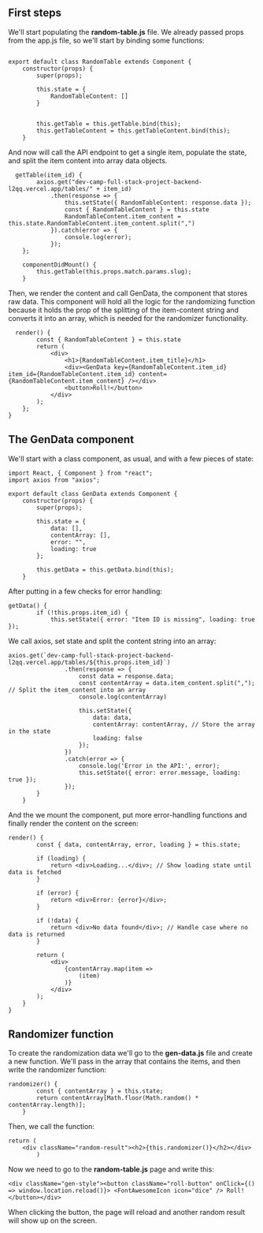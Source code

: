 ## First steps

We'll start populating the **random-table.js** file. We already passed props from the app.js file, so we'll start by binding some functions:

```

export default class RandomTable extends Component {
    constructor(props) {
        super(props);

        this.state = {
            RandomTableContent: []
        }


        this.getTable = this.getTable.bind(this);
        this.getTableContent = this.getTableContent.bind(this);
    }
```

And now will call the API endpoint to get a single item, populate the state, and split the item content into array data objects. 

```
  getTable(item_id) {
        axios.get("dev-camp-full-stack-project-backend-l2qq.vercel.app/tables/" + item_id)
            .then(response => {
                this.setState({ RandomTableContent: response.data });
                const { RandomTableContent } = this.state
                RandomTableContent.item_content = this.state.RandomTableContent.item_content.split(",")
            }).catch(error => {
                console.log(error);
            });
    };

    componentDidMount() {
        this.getTable(this.props.match.params.slug);
    }
```

Then, we render the content and call GenData, the component that stores raw data. This component will hold all the logic for the randomizing function because it holds the prop of the splitting of the item-content string and converts it into an array, which is needed for the randomizer functionality.

```
  render() {
        const { RandomTableContent } = this.state
        return (
            <div>
                <h1>{RandomTableContent.item_title}</h1>
                <div><GenData key={RandomTableContent.item_id} item_id={RandomTableContent.item_id} content={RandomTableContent.item_content} /></div>
                <button>Roll!</button>
            </div>
        );
    };
}
```

## The GenData component

We'll start with a class component, as usual, and with a few pieces of state:

```
import React, { Component } from "react";
import axios from "axios";

export default class GenData extends Component {
    constructor(props) {
        super(props);

        this.state = {
            data: [],
            contentArray: [],
            error: "",
            loading: true
        };

        this.getData = this.getData.bind(this);
    }
```

After putting in a few checks for error handling:

```
getData() {
        if (!this.props.item_id) {
            this.setState({ error: "Item ID is missing", loading: true });
```

We call axios, set state and split the content string into an array:

```
axios.get(`dev-camp-full-stack-project-backend-l2qq.vercel.app/tables/${this.props.item_id}`)
                .then(response => {
                    const data = response.data;
                    const contentArray = data.item_content.split(","); // Split the item_content into an array
                    console.log(contentArray)

                    this.setState({
                        data: data,
                        contentArray: contentArray, // Store the array in the state
                        loading: false
                    });
                })
                .catch(error => {
                    console.log('Error in the API:', error);
                    this.setState({ error: error.message, loading: true });
                });
        }
    }
```

And the we mount the component, put more error-handling functions and finally render the content on the screen:

```
render() {
        const { data, contentArray, error, loading } = this.state;

        if (loading) {
            return <div>Loading...</div>; // Show loading state until data is fetched
        }

        if (error) {
            return <div>Error: {error}</div>;
        }

        if (!data) {
            return <div>No data found</div>; // Handle case where no data is returned
        }

        return (
            <div>
                {contentArray.map(item =>
                    (item)
                )}
            </div>
        );
    }
}
```

## Randomizer function

To create the randomization data we'll go to the **gen-data.js** file and create a new function. We'll pass in the array that contains the items, and then write the randomizer function:

```
randomizer() {
        const { contentArray } = this.state;
        return contentArray[Math.floor(Math.random() * contentArray.length)];
    }
```

Then, we call the function:

```
return (
    <div className="random-result"><h2>{this.randomizer()}</h2></div>
        )
```

Now we need to go to the **random-table.js** page and write this: 

```
<div className="gen-style"><button className="roll-button" onClick={() => window.location.reload()}> <FontAwesomeIcon icon="dice" /> Roll!</button></div>
```

When clicking the button, the page will reload and another random result will show up on the screen.

